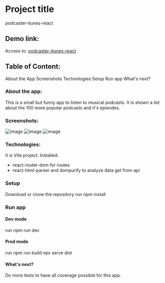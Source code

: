 # Project title
podcaster-itunes-react

## Demo link:
Access to: [podcaster-itunes-react](https://64bcff70cc824700082b2411--effortless-cassata-9694df.netlify.app/)

## Table of Content:
About the App
Screenshots
Technologies
Setup
Run app
What's next?

### About the app:
This is a small but funny app to listen to musical podcasts.
It is shown a list about the 100 more popular podcasts and it's episodes.

### Screenshots:

![image](https://github.com/sergimoli/podcaster-itunes-react/assets/95481090/11bb515a-5e21-4879-a0b7-7592ded040d9)
![image](https://github.com/sergimoli/podcaster-itunes-react/assets/95481090/236efa5a-badc-4fe9-bfe1-68b3feee3850)
![image](https://github.com/sergimoli/podcaster-itunes-react/assets/95481090/c038a2b6-21a8-40b0-8602-5d88d456c43d)

### Technologies:
It is Vite project. 
Installed:
- react-router-dom for routes
- react-html-parser and dompurify to analyze data get from api


### Setup
Download or clone the repository
run npm install

### Run app
#### Dev mode
run npm run dev
#### Prod mode
run npm run build
npx serve dist


#### What's next?
Do more tests to have all coverage possible for this app.

